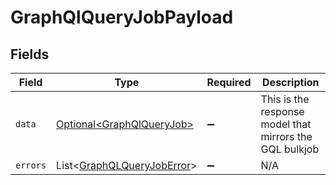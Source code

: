 # GraphQlQueryJobPayload


## Fields

| Field                                                                          | Type                                                                           | Required                                                                       | Description                                                                    |
| ------------------------------------------------------------------------------ | ------------------------------------------------------------------------------ | ------------------------------------------------------------------------------ | ------------------------------------------------------------------------------ |
| `data`                                                                         | [Optional\<GraphQlQueryJob>](../../models/components/GraphQlQueryJob.md)       | :heavy_minus_sign:                                                             | This is the response model that mirrors the GQL bulkjob                        |
| `errors`                                                                       | List\<[GraphQLQueryJobError](../../models/components/GraphQLQueryJobError.md)> | :heavy_minus_sign:                                                             | N/A                                                                            |